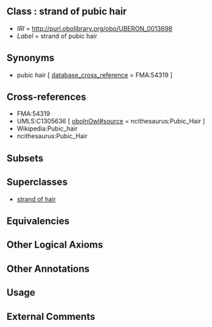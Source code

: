 
## Class : strand of pubic hair

 * *IRI* = http://purl.obolibrary.org/obo/UBERON_0013698
 * *Label* = strand of pubic hair

## Synonyms

 * pubic hair [ [database_cross_reference](../../ef/oboInOwl#hasDbXref.md) = FMA:54319 ]

## Cross-references

 * FMA:54319
 * UMLS:C1305636 [ [oboInOwl#source](../../ce/oboInOwl#source.md) = ncithesaurus:Pubic_Hair ]
 * Wikipedia:Pubic_hair
 * ncithesaurus:Pubic_Hair

## Subsets


## Superclasses

 * [strand of hair](../../UBERON/37/UBERON_0001037.md)

## Equivalencies


## Other Logical Axioms


## Other Annotations


## Usage


## External Comments

